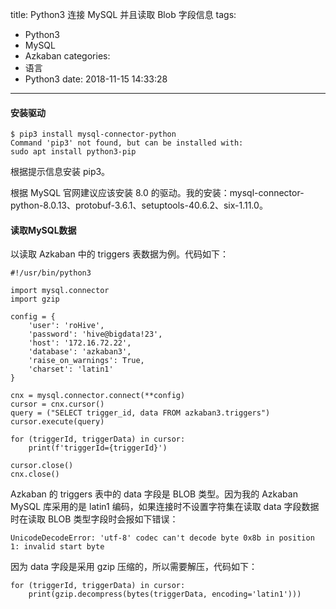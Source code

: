 title: Python3 连接 MySQL 并且读取 Blob 字段信息
tags:
  - Python3
  - MySQL
  - Azkaban
categories:
  - 语言
  - Python3
date: 2018-11-15 14:33:28
---


#### 安装驱动

    $ pip3 install mysql-connector-python
    Command 'pip3' not found, but can be installed with:
    sudo apt install python3-pip
    
根据提示信息安装 pip3。

根据 MySQL 官网建议应该安装 8.0 的驱动。我的安装：mysql-connector-python-8.0.13、protobuf-3.6.1、setuptools-40.6.2、six-1.11.0。

#### 读取MySQL数据

以读取 Azkaban 中的 triggers 表数据为例。代码如下：

    #!/usr/bin/python3
    
    import mysql.connector
    import gzip
    
    config = {
        'user': 'roHive',
        'password': 'hive@bigdata!23',
        'host': '172.16.72.22',
        'database': 'azkaban3',
        'raise_on_warnings': True,
        'charset': 'latin1'
    }
    
    cnx = mysql.connector.connect(**config)
    cursor = cnx.cursor()
    query = ("SELECT trigger_id, data FROM azkaban3.triggers")
    cursor.execute(query)
    
    for (triggerId, triggerData) in cursor:
        print(f'triggerId={triggerId}')
    
    cursor.close()
    cnx.close()
    
Azkaban 的 triggers 表中的 data 字段是 BLOB 类型。因为我的 Azkaban MySQL 库采用的是 latin1 编码，如果连接时不设置字符集在读取 data 字段数据时在读取 BLOB 类型字段时会报如下错误：

    UnicodeDecodeError: 'utf-8' codec can't decode byte 0x8b in position 1: invalid start byte

因为 data 字段是采用 gzip 压缩的，所以需要解压，代码如下：

    for (triggerId, triggerData) in cursor:
        print(gzip.decompress(bytes(triggerData, encoding='latin1')))
